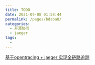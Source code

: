 ```yaml
---
title: TODO
date: 2021-09-08 01:58:44
permalink: /pages/bdaba8/
categories:
  - 开源协同
  - jaeger
tags:
  - 
---
```





[基于opentracing + jaeger 实现全链路追踪](https://cloud.tencent.com/developer/article/1446311)